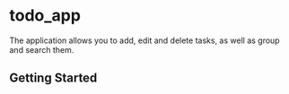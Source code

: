 # todo_app

The application allows you to add, edit and delete tasks, as well as group and search them.

## Getting Started